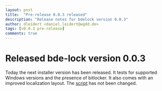 ```yaml
---
layout: post
title:  "Pre-release 0.0.3 released"
description: "Release notes for bdelock version 0.0.3"
author: dleidert <daniel.leidert@wgdd.de>
tags: [v0.0.3 pre-release]
comments: true
---
```


# Released bde-lock version 0.0.3

Today the next installer version has been released. It tests for supported Windows versions and the presence of bitlocker. It also comes with an improved localization layout. The [script](/script/bdelock.vbs) has not been changed.
